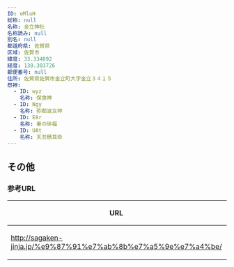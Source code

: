 ```yaml
---
ID: eMluH
総称: null
名称: 金立神社
名称読み: null
別名: null
都道府県: 佐賀県
区域: 佐賀市
緯度: 33.334892
経度: 130.303726
郵便番号: null
住所: 佐賀県佐賀市金立町大字金立３４１５
祭神:
  - ID: wyz
    名称: 保食神
  - ID: Ngy
    名称: 弥都波女神
  - ID: E8r
    名称: 秦の徐福
  - ID: UAt
    名称: 天忍穂耳命
---
```


## その他

### 参考URL

| URL                                                           | 説明   |
| ------------------------------------------------------------- | ------ |
| http://sagaken-jinja.jp/%e9%87%91%e7%ab%8b%e7%a5%9e%e7%a4%be/ | 神社庁 |
